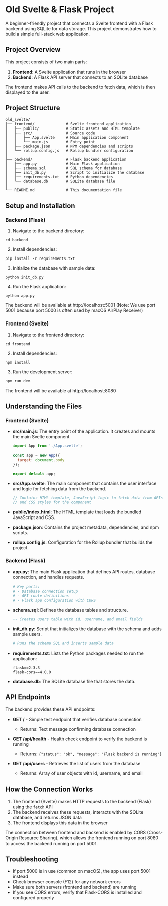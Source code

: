 # Old Svelte & Flask Project

A beginner-friendly project that connects a Svelte frontend with a Flask backend using SQLite for data storage. This project demonstrates how to build a simple full-stack web application.

## Project Overview

This project consists of two main parts:
1. **Frontend**: A Svelte application that runs in the browser
2. **Backend**: A Flask API server that connects to an SQLite database

The frontend makes API calls to the backend to fetch data, which is then displayed to the user.

## Project Structure

```
old_svelte/
├── frontend/              # Svelte frontend application
│   ├── public/            # Static assets and HTML template
│   ├── src/               # Source code
│   │   ├── App.svelte     # Main application component
│   │   └── main.js        # Entry point
│   ├── package.json       # NPM dependencies and scripts
│   └── rollup.config.js   # Rollup bundler configuration
│
├── backend/               # Flask backend application
│   ├── app.py             # Main Flask application
│   ├── schema.sql         # SQL schema for database
│   ├── init_db.py         # Script to initialize the database
│   ├── requirements.txt   # Python dependencies
│   └── database.db        # SQLite database file
│
└── README.md              # This documentation file
```

## Setup and Installation

### Backend (Flask)

1. Navigate to the backend directory:
```
cd backend
```

2. Install dependencies:
```
pip install -r requirements.txt
```

3. Initialize the database with sample data:
```
python init_db.py
```

4. Run the Flask application:
```
python app.py
```

The backend will be available at http://localhost:5001 (Note: We use port 5001 because port 5000 is often used by macOS AirPlay Receiver)

### Frontend (Svelte)

1. Navigate to the frontend directory:
```
cd frontend
```

2. Install dependencies:
```
npm install
```

3. Run the development server:
```
npm run dev
```

The frontend will be available at http://localhost:8080

## Understanding the Files

### Frontend (Svelte)

- **src/main.js**: The entry point of the application. It creates and mounts the main Svelte component.
  ```javascript
  import App from './App.svelte';
  
  const app = new App({
    target: document.body
  });
  
  export default app;
  ```

- **src/App.svelte**: The main component that contains the user interface and logic for fetching data from the backend.
  ```javascript
  // Contains HTML template, JavaScript logic to fetch data from APIs, 
  // and CSS styles for the component
  ```

- **public/index.html**: The HTML template that loads the bundled JavaScript and CSS.

- **package.json**: Contains the project metadata, dependencies, and npm scripts.

- **rollup.config.js**: Configuration for the Rollup bundler that builds the project.

### Backend (Flask)

- **app.py**: The main Flask application that defines API routes, database connection, and handles requests.
  ```python
  # Key parts:
  # - Database connection setup
  # - API route definitions
  # - Flask app configuration with CORS
  ```

- **schema.sql**: Defines the database tables and structure.
  ```sql
  -- Creates users table with id, username, and email fields
  ```

- **init_db.py**: Script that initializes the database with the schema and adds sample users.
  ```python
  # Runs the schema SQL and inserts sample data
  ```

- **requirements.txt**: Lists the Python packages needed to run the application:
  ```
  flask==2.3.3
  flask-cors==4.0.0
  ```

- **database.db**: The SQLite database file that stores the data.

## API Endpoints

The backend provides these API endpoints:

- **GET /** - Simple test endpoint that verifies database connection
  - Returns: Text message confirming database connection

- **GET /api/health** - Health check endpoint to verify the backend is running
  - Returns: `{"status": "ok", "message": "Flask backend is running"}`

- **GET /api/users** - Retrieves the list of users from the database
  - Returns: Array of user objects with id, username, and email

## How the Connection Works

1. The frontend (Svelte) makes HTTP requests to the backend (Flask) using the `fetch` API
2. The backend receives these requests, interacts with the SQLite database, and returns JSON data
3. The frontend displays this data in the browser

The connection between frontend and backend is enabled by CORS (Cross-Origin Resource Sharing), which allows the frontend running on port 8080 to access the backend running on port 5001.

## Troubleshooting

- If port 5000 is in use (common on macOS), the app uses port 5001 instead
- Check browser console (F12) for any network errors
- Make sure both servers (frontend and backend) are running
- If you see CORS errors, verify that Flask-CORS is installed and configured properly 